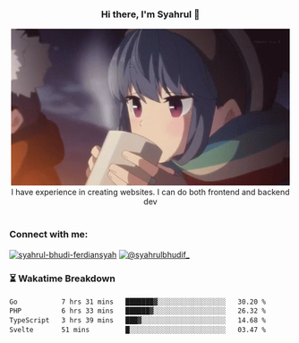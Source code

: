 ### <div align="center">Hi there, I'm Syahrul 🚀</div>

<div align="center">
  <img src="./img/rin.gif" alt="Rin GIF">
</div>



<div align="center">I have experience in creating websites. I can do both frontend and backend dev</div>


<br/>


<h3 align="left">Connect with me:</h3>
<p align="left">
<a href="https://www.linkedin.com/in/syahrul-bhudi-ferdiansyah-792024251/" target="blank"><img align="center" src="https://raw.githubusercontent.com/rahuldkjain/github-profile-readme-generator/master/src/images/icons/Social/linked-in-alt.svg" alt="syahrul-bhudi-ferdiansyah" height="30" width="40" /></a>
<a href="https://www.instagram.com/syahrulbhudif_/" target="blank"><img align="center" src="https://raw.githubusercontent.com/rahuldkjain/github-profile-readme-generator/master/src/images/icons/Social/instagram.svg" alt="@syahrulbhudif_" height="30" width="40" /></a>
</p>


### ⏳ Wakatime Breakdown

<!--START_SECTION:waka-->

```txt
Go           7 hrs 31 mins   ███████▓░░░░░░░░░░░░░░░░░   30.20 %
PHP          6 hrs 33 mins   ██████▓░░░░░░░░░░░░░░░░░░   26.32 %
TypeScript   3 hrs 39 mins   ███▓░░░░░░░░░░░░░░░░░░░░░   14.68 %
Svelte       51 mins         █░░░░░░░░░░░░░░░░░░░░░░░░   03.47 %
```

<!--END_SECTION:waka-->

